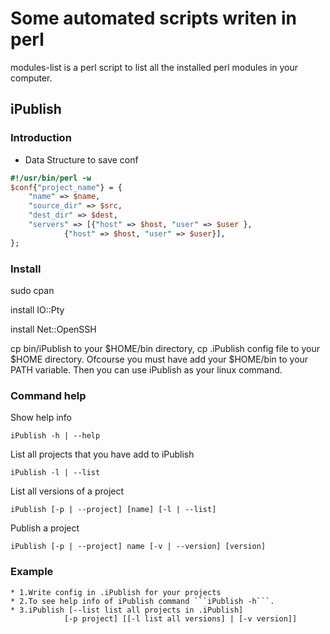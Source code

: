 Some automated scripts writen in perl
============
modules-list is a perl script to list all the installed
perl modules in your computer.

## iPublish

### Introduction

* Data Structure to save conf

```perl
#!/usr/bin/perl -w
$conf{"project_name"} = {
    "name" => $name,
    "source_dir" => $src,
    "dest_dir" => $dest,
    "servers" => [{"host" => $host, "user" => $user },
            {"host" => $host, "user" => $user}],
};
```

### Install
sudo cpan 

install IO::Pty

install Net::OpenSSH

cp bin/iPublish to your $HOME/bin directory, cp .iPublish config file
to your $HOME directory. Ofcourse you must have add your $HOME/bin 
to your PATH variable. Then you can use iPublish as your linux command.

### Command help
Show help info 
```text
iPublish -h | --help
```

List all projects that you have add to iPublish
```text
iPublish -l | --list
```
   
List all versions of a project
```text
iPublish [-p | --project] [name] [-l | --list]
``` 

Publish a project 
```text
iPublish [-p | --project] name [-v | --version] [version]
```

### Example
```
* 1.Write config in .iPublish for your projects
* 2.To see help info of iPublish command ```iPublish -h```.
* 3.iPublish [--list list all projects in .iPublish]  
            [-p project] [[-l list all versions] | [-v version]]
```

##

